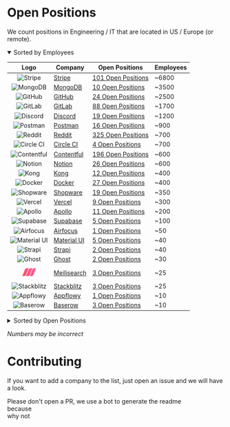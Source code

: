 # Open Positions

We count positions in Engineering / IT that are located in US / Europe (or remote).

<details open>
<summary>Sorted by Employees</summary>

| Logo | Company | Open Positions | Employees |
|:---:|---|---|---|
| <img src="https://play-lh.googleusercontent.com/2PS6w7uBztfuMys5fgodNkTwTOE6bLVB2cJYbu5GHlARAK36FzO5bUfMDP9cEJk__cE" alt="Stripe" width="32px"/> | [Stripe](https://stripe.com/) | [101 Open Positions](https://stripe.com/jobs/search?teams=Banking+as+a+Service&amp;teams=Climate&amp;teams=Connect&amp;teams=Crypto&amp;teams=Mobile&amp;teams=New+Financial+Products&amp;teams=Payments&amp;teams=Platform&amp;teams=Revenue+%26+Financial+Management&amp;teams=Tax&amp;teams=Terminal) | ~6800 |
| <img src="https://cdn.iconscout.com/icon/free/png-256/mongodb-3521676-2945120.png" alt="MongoDB" width="32px"/> | [MongoDB](https://www.mongodb.com/) | [10 Open Positions](https://www.mongodb.com/careers/departments/engineering) | ~3500 |
| <img src="https://cdn-icons-png.flaticon.com/512/25/25231.png" alt="GitHub" width="32px"/> | [GitHub](https://github.com/) | [24 Open Positions](https://github.com/about/careers) | ~2500 |
| <img src="https://cdn.icon-icons.com/icons2/2415/PNG/512/gitlab_original_logo_icon_146503.png" alt="GitLab" width="32px"/> | [GitLab](https://about.gitlab.com/) | [88 Open Positions](https://about.gitlab.com/jobs/all-jobs/#Engineering) | ~1700 |
| <img src="https://kfwiki.arcadewelten.eu/images/d/d9/Discord_icon_130958.png" alt="Discord" width="32px"/> | [Discord](https://discord.com/) | [19 Open Positions](https://discord.com/jobs?team=engineering) | ~1200 |
| <img src="https://www.svgrepo.com/show/354202/postman-icon.svg" alt="Postman" width="32px"/> | [Postman](https://www.postman.com/) | [16 Open Positions](https://www.postman.com/company/careers/open-positions/) | ~900 |
| <img src="https://www.iconpacks.net/icons/2/free-reddit-logo-icon-2436-thumb.png" alt="Reddit" width="32px"/> | [Reddit](https://www.reddit.com/) | [325 Open Positions](https://www.redditinc.com/careers) | ~700 |
| <img src="https://upload.wikimedia.org/wikipedia/commons/thumb/8/82/Circleci-icon-logo.svg/1200px-Circleci-icon-logo.svg.png" alt="Circle CI" width="32px"/> | [Circle CI](https://circleci.com/) | [4 Open Positions](https://circleci.com/careers/jobs/) | ~700 |
| <img src="https://seeklogo.com/images/C/contentful-logo-C395C545BF-seeklogo.com.png" alt="Contentful" width="32px"/> | [Contentful](https://www.contentful.com/) | [196 Open Positions](https://www.contentful.com/careers/?departments=Engineering) | ~600 |
| <img src="https://upload.wikimedia.org/wikipedia/commons/4/45/Notion_app_logo.png" alt="Notion" width="32px"/> | [Notion](https://www.notion.so/product) | [26 Open Positions](https://www.notion.so/careers) | ~600 |
| <img src="https://2tjosk2rxzc21medji3nfn1g-wpengine.netdna-ssl.com/wp-content/uploads/2019/02/kong-logomark-blue-256px.png" alt="Kong" width="32px"/> | [Kong](https://konghq.com/kong) | [12 Open Positions](https://jobs.lever.co/kong?department=Engineering) | ~400 |
| <img src="https://www.docker.com/wp-content/uploads/2022/03/Moby-logo.png" alt="Docker" width="32px"/> | [Docker](https://www.docker.com/) | [27 Open Positions](https://www.docker.com/career-openings/) | ~400 |
| <img src="https://cdn.iconscout.com/icon/free/png-128/shopware-3521706-2945150.png" alt="Shopware" width="32px"/> | [Shopware](https://www.shopware.com/) | [19 Open Positions](https://www.shopware.com/en/jobs/) | ~350 |
| <img src="https://www.svgrepo.com/show/327408/logo-vercel.svg" alt="Vercel" width="32px"/> | [Vercel](https://vercel.com/home) | [9 Open Positions](https://vercel.com/careers?department=Engineering) | ~300 |
| <img src="https://cdn.worldvectorlogo.com/logos/apollo-graphql-compact.svg" alt="Apollo" width="32px"/> | [Apollo](https://www.apollographql.com/) | [11 Open Positions](https://www.apollographql.com/careers/) | ~200 |
| <img src="https://seeklogo.com/images/S/supabase-logo-DCC676FFE2-seeklogo.com.png" alt="Supabase" width="32px"/> | [Supabase](https://supabase.com/) | [5 Open Positions](https://boards.greenhouse.io/supabase) | ~100 |
| <img src="https://app.airfocus.com/api/integration-providers/trello/powerup/assets/icon.svg" alt="Airfocus" width="32px"/> | [Airfocus](https://airfocus.com/) | [1 Open Positions](https://airfocus.jobs.personio.de/) | ~50 |
| <img src="https://v4.mui.com/static/logo.png" alt="Material UI" width="32px"/> | [Material UI](https://mui.com/) | [5 Open Positions](https://mui.com/careers) | ~40 |
| <img src="https://cdn.worldvectorlogo.com/logos/strapi-2.svg" alt="Strapi" width="32px"/> | [Strapi](https://strapi.io/) | [2 Open Positions](https://jobs.lever.co/strapi?team=Engineering%20%F0%9F%A7%99%E2%80%8D%E2%99%80%EF%B8%8F) | ~40 |
| <img src="https://ghost.org/images/logos/ghost-logo-orb.png" alt="Ghost" width="32px"/> | [Ghost](https://ghost.org/) | [2 Open Positions](https://careers.ghost.org/) | ~30 |
| <img src="https://raw.githubusercontent.com/meilisearch/integration-guides/main/assets/logos/logo.svg" alt="Meilisearch" width="32px"/> | [Meilisearch](https://www.meilisearch.com/) | [3 Open Positions](https://jobs.lever.co/meili) | ~25 |
| <img src="https://blog.stackblitz.com/img/favicon.png" alt="Stackblitz" width="32px"/> | [Stackblitz](https://stackblitz.com/) | [3 Open Positions](https://stackblitz.com/careers) | ~25 |
| <img src="https://res.cloudinary.com/crunchbase-production/image/upload/c_lpad,h_170,w_170,f_auto,b_white,q_auto:eco,dpr_1/bvh2xc3wlmzcvihzonmq" alt="Appflowy" width="32px"/> | [Appflowy](https://www.appflowy.io/) | [1 Open Positions](https://www.appflowy.io/careers) | ~10 |
| <img src="https://i.ibb.co/NygDvTW/TMAcio-Ha-400x400-removebg-preview.png" alt="Baserow" width="32px"/> | [Baserow](https://baserow.io/) | [3 Open Positions](https://baserow.io/jobs) | ~10 |

</details>

<details>
<summary>Sorted by Open Positions</summary>

| Logo | Company | Open Positions | Employees |
|:---:|---|---|---|
| <img src="https://www.iconpacks.net/icons/2/free-reddit-logo-icon-2436-thumb.png" alt="Reddit" width="32px"/> | [Reddit](https://www.reddit.com/) | [325 Open Positions](https://www.redditinc.com/careers) | ~700 |
| <img src="https://seeklogo.com/images/C/contentful-logo-C395C545BF-seeklogo.com.png" alt="Contentful" width="32px"/> | [Contentful](https://www.contentful.com/) | [196 Open Positions](https://www.contentful.com/careers/?departments=Engineering) | ~600 |
| <img src="https://play-lh.googleusercontent.com/2PS6w7uBztfuMys5fgodNkTwTOE6bLVB2cJYbu5GHlARAK36FzO5bUfMDP9cEJk__cE" alt="Stripe" width="32px"/> | [Stripe](https://stripe.com/) | [101 Open Positions](https://stripe.com/jobs/search?teams=Banking+as+a+Service&amp;teams=Climate&amp;teams=Connect&amp;teams=Crypto&amp;teams=Mobile&amp;teams=New+Financial+Products&amp;teams=Payments&amp;teams=Platform&amp;teams=Revenue+%26+Financial+Management&amp;teams=Tax&amp;teams=Terminal) | ~6800 |
| <img src="https://cdn.icon-icons.com/icons2/2415/PNG/512/gitlab_original_logo_icon_146503.png" alt="GitLab" width="32px"/> | [GitLab](https://about.gitlab.com/) | [88 Open Positions](https://about.gitlab.com/jobs/all-jobs/#Engineering) | ~1700 |
| <img src="https://www.docker.com/wp-content/uploads/2022/03/Moby-logo.png" alt="Docker" width="32px"/> | [Docker](https://www.docker.com/) | [27 Open Positions](https://www.docker.com/career-openings/) | ~400 |
| <img src="https://upload.wikimedia.org/wikipedia/commons/4/45/Notion_app_logo.png" alt="Notion" width="32px"/> | [Notion](https://www.notion.so/product) | [26 Open Positions](https://www.notion.so/careers) | ~600 |
| <img src="https://cdn-icons-png.flaticon.com/512/25/25231.png" alt="GitHub" width="32px"/> | [GitHub](https://github.com/) | [24 Open Positions](https://github.com/about/careers) | ~2500 |
| <img src="https://kfwiki.arcadewelten.eu/images/d/d9/Discord_icon_130958.png" alt="Discord" width="32px"/> | [Discord](https://discord.com/) | [19 Open Positions](https://discord.com/jobs?team=engineering) | ~1200 |
| <img src="https://cdn.iconscout.com/icon/free/png-128/shopware-3521706-2945150.png" alt="Shopware" width="32px"/> | [Shopware](https://www.shopware.com/) | [19 Open Positions](https://www.shopware.com/en/jobs/) | ~350 |
| <img src="https://www.svgrepo.com/show/354202/postman-icon.svg" alt="Postman" width="32px"/> | [Postman](https://www.postman.com/) | [16 Open Positions](https://www.postman.com/company/careers/open-positions/) | ~900 |
| <img src="https://2tjosk2rxzc21medji3nfn1g-wpengine.netdna-ssl.com/wp-content/uploads/2019/02/kong-logomark-blue-256px.png" alt="Kong" width="32px"/> | [Kong](https://konghq.com/kong) | [12 Open Positions](https://jobs.lever.co/kong?department=Engineering) | ~400 |
| <img src="https://cdn.worldvectorlogo.com/logos/apollo-graphql-compact.svg" alt="Apollo" width="32px"/> | [Apollo](https://www.apollographql.com/) | [11 Open Positions](https://www.apollographql.com/careers/) | ~200 |
| <img src="https://cdn.iconscout.com/icon/free/png-256/mongodb-3521676-2945120.png" alt="MongoDB" width="32px"/> | [MongoDB](https://www.mongodb.com/) | [10 Open Positions](https://www.mongodb.com/careers/departments/engineering) | ~3500 |
| <img src="https://www.svgrepo.com/show/327408/logo-vercel.svg" alt="Vercel" width="32px"/> | [Vercel](https://vercel.com/home) | [9 Open Positions](https://vercel.com/careers?department=Engineering) | ~300 |
| <img src="https://seeklogo.com/images/S/supabase-logo-DCC676FFE2-seeklogo.com.png" alt="Supabase" width="32px"/> | [Supabase](https://supabase.com/) | [5 Open Positions](https://boards.greenhouse.io/supabase) | ~100 |
| <img src="https://v4.mui.com/static/logo.png" alt="Material UI" width="32px"/> | [Material UI](https://mui.com/) | [5 Open Positions](https://mui.com/careers) | ~40 |
| <img src="https://upload.wikimedia.org/wikipedia/commons/thumb/8/82/Circleci-icon-logo.svg/1200px-Circleci-icon-logo.svg.png" alt="Circle CI" width="32px"/> | [Circle CI](https://circleci.com/) | [4 Open Positions](https://circleci.com/careers/jobs/) | ~700 |
| <img src="https://raw.githubusercontent.com/meilisearch/integration-guides/main/assets/logos/logo.svg" alt="Meilisearch" width="32px"/> | [Meilisearch](https://www.meilisearch.com/) | [3 Open Positions](https://jobs.lever.co/meili) | ~25 |
| <img src="https://blog.stackblitz.com/img/favicon.png" alt="Stackblitz" width="32px"/> | [Stackblitz](https://stackblitz.com/) | [3 Open Positions](https://stackblitz.com/careers) | ~25 |
| <img src="https://i.ibb.co/NygDvTW/TMAcio-Ha-400x400-removebg-preview.png" alt="Baserow" width="32px"/> | [Baserow](https://baserow.io/) | [3 Open Positions](https://baserow.io/jobs) | ~10 |
| <img src="https://cdn.worldvectorlogo.com/logos/strapi-2.svg" alt="Strapi" width="32px"/> | [Strapi](https://strapi.io/) | [2 Open Positions](https://jobs.lever.co/strapi?team=Engineering%20%F0%9F%A7%99%E2%80%8D%E2%99%80%EF%B8%8F) | ~40 |
| <img src="https://ghost.org/images/logos/ghost-logo-orb.png" alt="Ghost" width="32px"/> | [Ghost](https://ghost.org/) | [2 Open Positions](https://careers.ghost.org/) | ~30 |
| <img src="https://app.airfocus.com/api/integration-providers/trello/powerup/assets/icon.svg" alt="Airfocus" width="32px"/> | [Airfocus](https://airfocus.com/) | [1 Open Positions](https://airfocus.jobs.personio.de/) | ~50 |
| <img src="https://res.cloudinary.com/crunchbase-production/image/upload/c_lpad,h_170,w_170,f_auto,b_white,q_auto:eco,dpr_1/bvh2xc3wlmzcvihzonmq" alt="Appflowy" width="32px"/> | [Appflowy](https://www.appflowy.io/) | [1 Open Positions](https://www.appflowy.io/careers) | ~10 |
  
</details>

*Numbers may be incorrect*

# Contributing

If you want to add a company to the list, just open an issue and we will have a look.

Please don't open a PR, we use a bot to generate the readme  
because  
why not